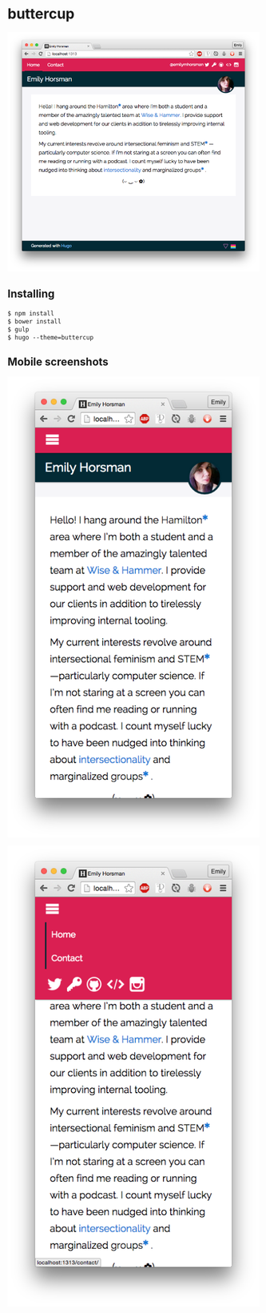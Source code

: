 # buttercup


![Screenshot Desktop](screenshot.png)

## Installing

```
$ npm install
$ bower install
$ gulp
$ hugo --theme=buttercup
```

## Mobile screenshots

![Screenshot Mobile](screenshot-mobile.png)

![Screenshot Mobile w/ Open Menu](screenshot-mobile-menu-open.png)
